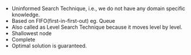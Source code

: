 - Uninformed Search Technique, i.e., we do not have any domain specific knowledge.
- Based on FIFO(first-in-first-out) eg. Queue
- Also called as Level Search Technique because it moves level by level.
- Shallowest node
- Complete
- Optimal solution is guaranteed.
